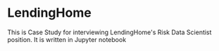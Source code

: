 # LendingHome
This is Case Study for interviewing LendingHome's Risk Data Scientist position.
It is written in Jupyter notebook
